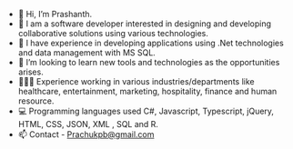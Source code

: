 - 👋 Hi, I’m Prashanth.
- 👀 I am a software developer interested in designing and developing collaborative solutions using various technologies.
- 🌱 I have experience in developing applications using .Net technologies and data management with MS SQL. 
- 💞️ I’m looking to learn new tools and technologies as the opportunities arises.
- 👨🏻‍💻 Experience working in various industries/departments like healthcare, entertainment, marketing, hospitality, finance and human resource.
- 💻 Programming languages used  C#, Javascript, Typescript, jQuery, HTML, CSS, JSON, XML , SQL and R.
- 📫 Contact - Prachukpb@gmail.com

  



